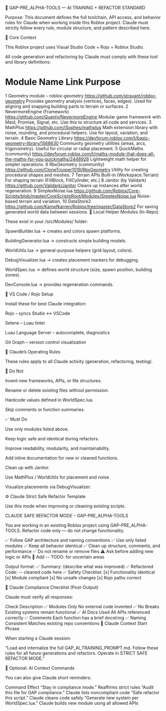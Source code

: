 🧠 GAP-PRE_ALPHA-TOOLS — AI TRAINING + REFACTOR STANDARD

Purpose:
This document defines the full toolchain, API access, and behavior rules for Claude when working inside this Roblox project.
Claude must strictly follow every rule, module structure, and pattern described here.

🧩 Core Context

This Roblox project uses Visual Studio Code + Rojo + Roblox Studio.

All code generation and refactoring by Claude must comply with these tool and library definitions:

#	Module Name	Link	Purpose
1	Geometry module – roblox-geometry	https://github.com/stravant/roblox-geometry
	Provides geometry analysis (vertices, faces, edges). Used for aligning and snapping building parts to terrain or surfaces.
2	NevermoreEngine (Framework)	https://github.com/Quenty/NevermoreEngine
	Modular game framework with Maid, Promise, Signal, etc. Use this to structure all code and services.
3	MathPlus	https://github.com/iSophes/mathplus
	Math extension library with noise, rounding, and procedural helpers. Use for layout, variation, and terrain.
4	Basic Geometry Library	https://devforum.roblox.com/t/basic-geometry-library/1568630
	Community geometry utilities (areas, arcs, trigonometry). Useful for circular or radial placement.
5	QuickMaths (community)	https://devforum.roblox.com/t/maths-module-that-does-all-the-maths-for-you-quickmaths/2448926
	Lightweight math helper for simpler operations.
6	RbxGeometry (community)	https://github.com/CloneTrooper1019/RbxGeometry
	Utility for creating procedural shapes and meshes.
7	Terrain APIs	Built-in (Workspace.Terrain)	For shaping terrain (FillBlock, FillCylinder, etc.)
8	Janitor (by Validark)	https://github.com/Validark/Janitor
	Cleans up instances after world regeneration.
9	SimplexNoise.lua	https://github.com/Roblox/Core-Scripts/blob/master/CoreScriptsRoot/Modules/SimplexNoise.lua
	Noise-based terrain and variation.
10	DataStore2	https://github.com/Kampfkarren/Roblox/tree/master/DataStore2
	For saving generated world data between sessions.
🧱 Local Helper Modules (In-Repo)

These exist in your /src/Modules/ folder:

SpawnBuilder.lua → creates and colors spawn platforms.

BuildingGenerator.lua → constructs simple building models.

WorldUtils.lua → general-purpose helpers (grid layout, colors).

DebugVisualizer.lua → creates placement markers for debugging.

WorldSpec.lua → defines world structure (size, spawn position, building zones).

DevConsole.lua → provides regeneration commands.

🧰 VS Code / Rojo Setup

Install these for best Claude integration:

Rojo – syncs Studio ↔ VSCode

Selene – Luau linter

Luau Language Server – autocomplete, diagnostics

Git Graph – version control visualization

🧭 Claude’s Operating Rules

These rules apply to all Claude activity (generation, refactoring, testing).

🚫 Do Not

Invent new frameworks, APIs, or file structures.

Rename or delete existing files without permission.

Hardcode values defined in WorldSpec.lua.

Skip comments or function summaries.

✅ Must Do

Use only modules listed above.

Keep logic safe and identical during refactors.

Improve readability, modularity, and maintainability.

Add inline documentation for new or cleaned functions.

Clean up with Janitor.

Use MathPlus / WorldUtils for placement and noise.

Visualize placements via DebugVisualizer.

⚙️ Claude Strict Safe Refactor Template

Use this mode when improving or cleaning existing scripts.

CLAUDE SAFE REFACTOR MODE – GAP-PRE_ALPHA-TOOLS

You are working in an existing Roblox project using GAP-PRE_ALPHA-TOOLS.
Refactor code only — do not change functionality.

✅ Follow GAP architecture and naming conventions
✅ Use only listed modules
✅ Keep all behavior identical
✅ Clean up structure, comments, and performance
✅ Do not rename or remove files
⚠️ Ask before adding new logic or APIs
🧠 Add -- TODO: for uncertain areas

Output format:
✅ Summary: (describe what was improved)
✅ Refactored Code:
-- cleaned code here
✅ Safety Checklist:
[x] Functionality identical
[x] Module compliant
[x] No unsafe changes
[x] Rojo paths correct

🧩 Claude Compliance Checklist (Post-Output)

Claude must verify all responses:

Check	Description
✅ Modules Only	No external code invented
✅ No Breaks	Existing systems remain functional
✅ AI Docs Used	All APIs referenced correctly
✅ Comments	Each function has a brief docstring
✅ Naming Consistent	Matches existing repo conventions
🧠 Claude Context Start Phrase

When starting a Claude session:

“Load and internalize the full GAP_AI_TRAINING_PROMPT.md.
Follow these rules for all future generations and refactors.
Operate in STRICT SAFE REFACTOR MODE.”

🧩 Optional: AI Context Commands

You can also give Claude short reminders:

Command	Effect
“Stay in compliance mode.”	Reaffirms strict rules
“Audit this file for GAP compliance.”	Claude lists noncompliant code
“Safe refactor this script.”	Claude cleans code safely
“Generate new system per WorldSpec.lua.”	Claude builds new module using all allowed APIs

